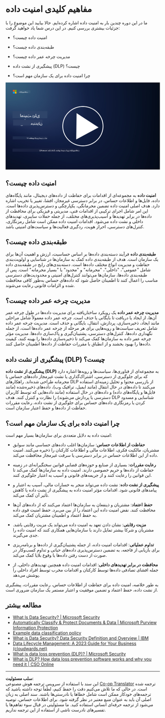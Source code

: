 <!--
CO_OP_TRANSLATOR_METADATA:
{
  "original_hash": "9703868f41dcddd5a98dea9ea6fcd94d",
  "translation_date": "2025-09-03T18:26:18+00:00",
  "source_file": "7.1 Data security key concepts.md",
  "language_code": "fa"
}
-->
# مفاهیم کلیدی امنیت داده

ما در این دوره چندین بار به امنیت داده اشاره کرده‌ایم. حالا بیایید این موضوع را با جزئیات بیشتری بررسی کنیم. در این درس شما یاد خواهید گرفت:

- امنیت داده چیست؟

- طبقه‌بندی داده چیست؟

- مدیریت چرخه عمر داده چیست؟

- پیشگیری از نشت داده (DLP) چیست؟

- چرا امنیت داده برای یک سازمان مهم است؟

[![تماشای ویدیو](../../translated_images/7-1_placeholder.bcb1e7fdcef8c20be3172dc8b3b11f417cad164e7481b76f8a3bca4f853e1016.fa.png)](https://learn-video.azurefd.net/vod/player?id=ace39247-1690-45fb-8f99-985abcb8e423)

## امنیت داده چیست؟

**امنیت داده** به مجموعه‌ای از اقدامات برای حفاظت از داده‌های دیجیتال، مانند پایگاه‌های داده، فایل‌ها و اطلاعات حساس، در برابر دسترسی غیرمجاز، افشا، تغییر یا تخریب اشاره دارد. هدف اصلی امنیت داده تضمین محرمانگی، یکپارچگی و دسترس‌پذیری داده‌ها است. این امر شامل اجرای ترکیبی از اقدامات فنی، مدیریتی و فیزیکی برای محافظت از داده‌ها در برابر تهدیدها و آسیب‌پذیری‌های مختلف، از جمله حملات سایبری، تهدیدهای داخلی و نشت داده می‌شود. اقدامات امنیت داده ممکن است شامل رمزنگاری، کنترل‌های دسترسی، احراز هویت، ردگیری فعالیت‌ها و سیاست‌های امنیتی باشد.

## طبقه‌بندی داده چیست؟

**طبقه‌بندی داده** فرآیند دسته‌بندی داده‌ها بر اساس حساسیت، ارزش و اهمیت آن‌ها برای یک سازمان است. هدف از طبقه‌بندی داده کمک به سازمان‌ها در شناسایی و اولویت‌بندی حفاظت و مدیریت انواع مختلف داده‌ها است. دسته‌بندی‌های رایج در طبقه‌بندی داده شامل "عمومی"، "داخلی"، "محرمانه" و "محدود" یا "بسیار محرمانه" است. پس از طبقه‌بندی داده‌ها، سازمان‌ها می‌توانند کنترل‌های امنیتی و محدودیت‌های دسترسی مناسب را اعمال کنند تا اطمینان حاصل شود که داده‌های حساس به‌طور کافی محافظت شده و الزامات قانونی رعایت می‌شوند.

## مدیریت چرخه عمر داده چیست؟

**مدیریت چرخه عمر داده** یک رویکرد ساختاریافته برای مدیریت داده‌ها در طول چرخه عمر آن‌ها، از ایجاد یا دریافت تا بایگانی یا حذف است. چرخه عمر داده معمولاً شامل مراحلی مانند ایجاد، ذخیره‌سازی، پردازش، انتقال، بایگانی و حذف است. مدیریت چرخه عمر داده شامل تعریف سیاست‌ها و رویه‌هایی برای هر مرحله از چرخه عمر داده‌ها است، از جمله نگهداری داده‌ها، کنترل‌های دسترسی، پشتیبان‌گیری و پاک‌سازی داده‌ها. مدیریت مؤثر چرخه عمر داده به سازمان‌ها کمک می‌کند تا ذخیره‌سازی داده‌ها را بهینه کنند، کیفیت داده‌ها را بهبود بخشند و از انطباق با مقررات حفاظت از داده‌ها اطمینان حاصل کنند.

## پیشگیری از نشت داده (DLP) چیست؟

**پیشگیری از نشت داده (DLP)** به مجموعه‌ای از فناوری‌ها، سیاست‌ها و رویه‌ها اشاره دارد که برای جلوگیری از دسترسی، اشتراک‌گذاری یا نشت غیرمجاز داده‌های حساس یا محرمانه طراحی شده‌اند. راهکارهای DLP از بازرسی محتوا و تحلیل زمینه‌ای استفاده می‌کنند تا داده‌های در حال انتقال (مانند ایمیل، ترافیک وب)، داده‌های ذخیره‌شده (مانند فایل‌ها و پایگاه‌های داده) و داده‌های در حال استفاده (مانند داده‌هایی که توسط کاربران دسترسی یا پردازش می‌شوند) را نظارت و کنترل کنند. هدف DLP شناسایی و مسدود کردن یا رمزنگاری داده‌های حساس برای جلوگیری از نشت داده، رعایت مقررات حفاظت از داده‌ها و حفظ اعتبار سازمان است.

## چرا امنیت داده برای یک سازمان مهم است؟

امنیت داده به دلایل متعددی برای سازمان‌ها بسیار مهم است:

- **حفاظت از اطلاعات حساس**: سازمان‌ها اغلب داده‌های حساسی مانند سوابق مشتریان، مالکیت فکری، اطلاعات مالی و اطلاعات کارکنان را ذخیره می‌کنند. امنیت داده از این اطلاعات حساس در برابر دسترسی یا سرقت غیرمجاز محافظت می‌کند.

- **رعایت مقررات**: بسیاری از صنایع و حوزه‌های قضایی قوانین سختگیرانه‌ای در زمینه حفاظت از داده‌ها و حریم خصوصی دارند. امنیت داده به سازمان‌ها کمک می‌کند تا این قوانین را رعایت کنند و از جریمه‌های قانونی و آسیب به اعتبار جلوگیری کنند.

- **پیشگیری از نشت داده**: نشت داده می‌تواند منجر به خسارات مالی، آسیب به اعتبار و پیامدهای قانونی شود. اقدامات مؤثر امنیت داده به پیشگیری از نشت داده یا کاهش تأثیر آن کمک می‌کند.

- **حفظ اعتماد**: مشتریان و ذینفعان به سازمان‌ها اعتماد می‌کنند که از داده‌های آن‌ها محافظت کنند. نقض امنیت داده این اعتماد را از بین می‌برد. حفظ امنیت قوی داده به حفظ اعتماد و اطمینان مشتریان کمک می‌کند.

- **مزیت رقابتی**: نشان دادن تعهد به امنیت داده می‌تواند یک مزیت رقابتی باشد. مشتریان و شرکا بیشتر تمایل دارند با سازمان‌هایی همکاری کنند که امنیت داده را جدی می‌گیرند.

- **تداوم عملیاتی**: اقدامات امنیت داده، از جمله پشتیبان‌گیری از داده‌ها و برنامه‌ریزی برای بازیابی از فاجعه، به تضمین دسترس‌پذیری داده‌های حیاتی و تداوم کسب‌وکار در صورت از دست رفتن داده‌ها یا وقوع بلایا کمک می‌کند.

- **محافظت در برابر تهدیدهای داخلی**: اقدامات امنیت داده همچنین تهدیدهای داخلی، از جمله افشای تصادفی داده‌ها توسط کارکنان و اقدامات مخرب توسط افراد داخلی را پوشش می‌دهد.

به طور خلاصه، امنیت داده برای حفاظت از اطلاعات حساس، رعایت مقررات، پیشگیری از نشت داده، حفظ اعتماد و تضمین موفقیت و اعتبار مستمر یک سازمان ضروری است.

## مطالعه بیشتر

- [What Is Data Security? | Microsoft Security](https://www.microsoft.com/en-au/security/business/security-101/what-is-data-security?WT.mc_id=academic-96948-sayoung)  
- [Automatically Classify & Protect Documents & Data | Microsoft Purview Information Protection](https://youtu.be/v8LqmzBUaOo)  
- [Example data classification policy](https://www.cmu.edu/data/guidelines/data-classification.html)  
- [What is Data Security? Data Security Definition and Overview | IBM](https://www.ibm.com/topics/data-security)  
- [Data Lifecycle Management: A 2023 Guide for Your Business (cloudwards.net)](https://www.cloudwards.net/data-lifecycle-management/)  
- [What is data loss prevention (DLP)? | Microsoft Security](https://www.microsoft.com/security/business/security-101/what-is-data-loss-prevention-dlp?WT.mc_id=academic-96948-sayoung)  
- [What is DLP? How data loss prevention software works and why you need it | CSO Online](https://www.csoonline.com/article/569559/what-is-dlp-how-data-loss-prevention-software-works-and-why-you-need-it.html)  

---

**سلب مسئولیت**:  
این سند با استفاده از سرویس ترجمه هوش مصنوعی [Co-op Translator](https://github.com/Azure/co-op-translator) ترجمه شده است. در حالی که ما تلاش می‌کنیم دقت را حفظ کنیم، لطفاً توجه داشته باشید که ترجمه‌های خودکار ممکن است شامل خطاها یا نادرستی‌ها باشند. سند اصلی به زبان اصلی آن باید به عنوان منبع معتبر در نظر گرفته شود. برای اطلاعات حساس، توصیه می‌شود از ترجمه حرفه‌ای انسانی استفاده کنید. ما مسئولیتی در قبال سوء تفاهم‌ها یا تفسیرهای نادرست ناشی از استفاده از این ترجمه نداریم.